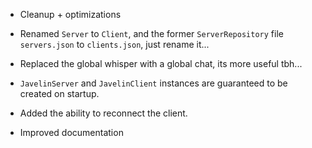 - Cleanup + optimizations

- Renamed `Server` to `Client`, and the former `ServerRepository` file `servers.json` to `clients.json`, just rename it...

- Replaced the global whisper with a global chat, its more useful tbh...

- `JavelinServer` and `JavelinClient` instances are guaranteed to be created on startup.

- Added the ability to reconnect the client.

- Improved documentation
